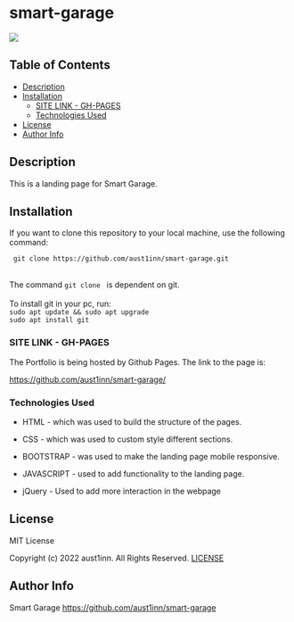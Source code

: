 # smart-garage

<img  src="![Screenshot from 2022-03-25 09-52-05](https://user-images.githubusercontent.com/97946495/160070113-1b4c5e58-b274-4be2-ad3c-b390b68de7e8.png)
">

 


## Table of Contents

  - [Description](#description)
  - [Installation](#installation)
    - [SITE LINK - GH-PAGES](#site-link---gh-pages)
    - [Technologies Used](#technologies-used)
  - [License](#license)
  - [Author Info](#author-info)

## Description
<p>This is a landing page for Smart Garage.</p>

## Installation
<p>If you want to clone this repository to your local machine, use the following command: </p>
<p><code> git clone https://github.com/aust1inn/smart-garage.git</code></p>
<br>The command <code>git clone </code> is dependent on git. <br>
<br>To install git in your pc, run:<br>
<code>sudo apt update && sudo apt upgrade</code><br>
<code>sudo apt install git</code>




### SITE LINK - GH-PAGES
The Portfolio is being hosted by Github Pages. The link to the page is:

<a href="https://github.com/aust1inn/smart-garage">https://github.com/aust1inn/smart-garage/</a>

### Technologies Used
* HTML - which was used to build the structure of the pages.

* CSS - which was used to custom style different sections.

* BOOTSTRAP - was used to make the landing page mobile responsive.

* JAVASCRIPT - used to add functionality to the landing page.
  
* jQuery - Used to add more interaction in the webpage


## License

MIT License

Copyright (c) 2022 aust1inn. All Rights Reserved.
<a href="./LICENSE"> LICENSE</a>


## Author Info

Smart Garage
https://github.com/aust1inn/smart-garage
